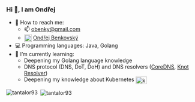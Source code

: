 ### Hi 👋, I am Ondřej

- 👤 How to reach me: 
  - 📫  obenky@gmail.com
  - <a href="https://www.linkedin.com/in/ond%C5%99ej-benkovsk%C3%BD-5b0842ba" target="blank"><img align="center" src="https://cdn.jsdelivr.net/npm/simple-icons@3.0.1/icons/linkedin.svg" alt="Tantalor93" height="20" width="20" /></a> [Ondřej Benkovský](https://www.linkedin.com/in/ond%C5%99ej-benkovsk%C3%BD-5b0842ba/)
- 💻 Programming languages: Java, Golang
- 🌱  I’m currently learning:
  - Deepening my Golang language knowledge
  - DNS protocol (DNS, DoT, DoH) and DNS resolvers ([CoreDNS](https://github.com/coredns/coredns), [Knot Resolver](https://www.knot-resolver.cz/))
  - Deepening my knowledge about Kubernetes <a href="https://kubernetes.io/" target="blank"><img align="center" src="https://cdn.jsdelivr.net/npm/simple-icons@3.0.1/icons/kubernetes.svg" alt="kubernetes" height="20" width="30" /></a>


<p><img align="left" src="https://benky-github-readme-stats.vercel.app/api/top-langs/?username=tantalor93&layout=compact&count_private=true&role=OWNER,COLLABORATOR" alt="tantalor93" /</p> 
<p>&nbsp;<img align="center" src="https://benky-github-readme-stats.vercel.app/api?username=tantalor93&show_icons=true&count_private=true&role=OWNER,COLLABORATOR" alt="tantalor93" /></p> 
